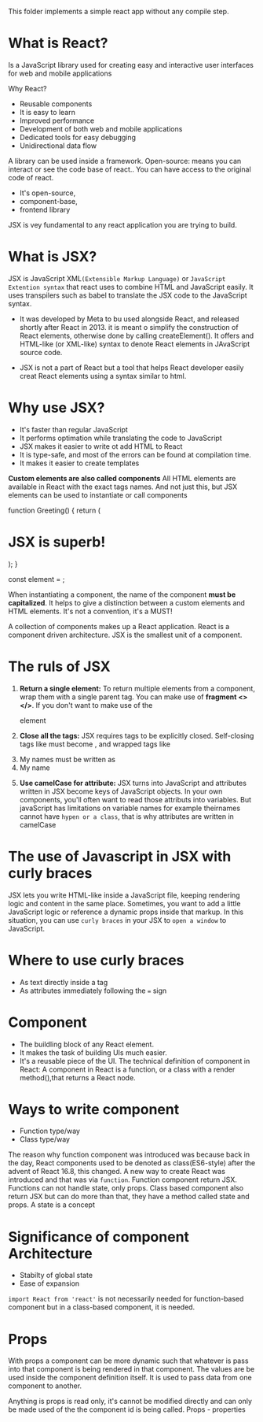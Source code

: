 This folder implements a simple react app without any compile step.

# What is React?
Is a JavaScript library used for creating easy and interactive user interfaces for web and mobile applications

Why React? 
- Reusable components
- It is easy to learn
- Improved performance
- Development of both web and mobile applications
- Dedicated tools for easy debugging
- Unidirectional data flow

 A library can be used inside a framework.
 Open-source: means you can interact or see the code base of react.. You can have access to the original code of react. 

- It's open-source, 
- component-base, 
- frontend library

 JSX is vey fundamental to any react application you are trying to build.

  #  What is JSX? 
 JSX is JavaScript XML`(Extensible Markup Language)` or `JavaScript Extention syntax` that react uses to combine HTML and JavaScript easily. It uses transpilers such as babel to translate the JSX code to the JavaScript syntax.

-  It was developed by Meta to bu used alongside React, and released shortly after React in 2013. it is meant o simplify the construction of React elements, otherwise done by calling createElement(). It offers and HTML-like (or XML-like) syntax to denote React elements in JAvaScript source code.
 
- JSX is not a part of React but a tool that helps React developer easily creat React elements using a syntax similar to html.

# Why use JSX?
- It's faster than regular JavaScript
- It performs optimation while translating the code to JavaScript
- JSX makes it easier to write ot add HTML to React
- It is type-safe, and most of the errors can be found at compilation time.
- It makes it easier to create templates

**Custom elements are also called components**
All HTML elements are available in React with the exact tags names. And not just this, but JSX elements can be used to instantiate or call components

function Greeting() {
    return (
        <h1>JSX is superb!</h1>
    );
}
<!-- calling / instantiating component -->
const element = <Greeting></Greeting>;

When instantiating a component, the name of the component **must be capitalized**. It helps to give a distinction between a custom elements and HTML elements. It's not a convention, it's a MUST!

A collection of components makes up a React application. React is a component driven architecture. JSX is the smallest unit of a component.

# The ruls of JSX
1. **Return a single element:** To return multiple elements from a component, wrap them with a single parent tag. You can make use of **fragment <></>**.
If you don't want to make use of the <div> element

2. **Close all the tags:** JSX requires tags to be explicitly closed. Self-closing tags like <mg> must become <img />, and wrapped tags like <li>My names must be written as <li>My name</li>

3. **Use camelCase for attribute:** JSX turns into JavaScript and attributes written in JSX become keys of JavaScript objects. In your own components, you'll often want to read those attributs into variables. But javaScript has limitations on variable names for example theirnames cannot have `hypen or a class`, that is why attributes are written in camelCase

# The use of Javascript in JSX with curly braces
JSX lets you write HTML-like inside a JavaScript file, keeping rendering logic and content in the same place. Sometimes, you want to add a little JavaScript logic or reference a dynamic props inside that markup. In this situation, you can use `curly braces` in your JSX to `open a window` to JavaScript.

# Where to use curly braces
- As text directly inside a tag
- As attributes immediately following the `=` sign

# Component
- The buildling block of any React element. 
- It makes the task of building UIs much easier. 
- It's a reusable piece of the UI.
The technical definition of component in React: A component in React is a function, or a class with a render method(),that returns a React node.

# Ways to write component
- Function type/way
- Class type/way

The reason why function component was introduced was because back in the day, React components used to be denoted as class(ES6-style) after the advent of React 16.8, this changed. A new way to create React was introduced and that was via `function`. Function component return JSX. Functions can not handle state, only props.
Class based component also return JSX but can do more than that, they have a method called state and props.
A state is a concept

# Significance of component Architecture
- Stabilty of global state
- Ease of expansion

`import React from 'react'` is not necessarily needed for function-based component but in a class-based component, it is needed.

# Props
With props a component can be more dynamic such that whatever is pass into that component is being rendered in that component. The values are be used inside the component definition itself. It is used to pass data from one component to another.

Anything is props is read only, it's cannot be modified directly and can only be made used of the the component id is being called. Props - properties